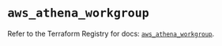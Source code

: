 # `aws_athena_workgroup`

Refer to the Terraform Registry for docs: [`aws_athena_workgroup`](https://registry.terraform.io/providers/hashicorp/aws/6.4.0/docs/resources/athena_workgroup).
